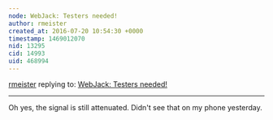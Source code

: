 ```yaml
---
node: WebJack: Testers needed!
author: rmeister
created_at: 2016-07-20 10:54:30 +0000
timestamp: 1469012070
nid: 13295
cid: 14993
uid: 468994
---
```




[rmeister](../profile/rmeister) replying to: [WebJack: Testers needed!](../notes/rmeister/07-18-2016/webjack-testers-needed)

----
Oh yes, the signal is still attenuated. Didn't see that on my phone yesterday.